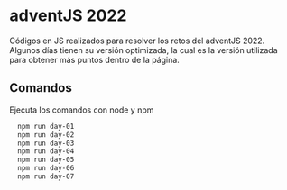 # adventJS 2022 

Códigos en JS realizados para resolver los retos del adventJS 2022.
Algunos días tienen su versión optimizada, la cual es la versión utilizada para obtener más puntos dentro de la página.

## Comandos

Ejecuta los comandos con node y npm

```bash
  npm run day-01
  npm run day-02
  npm run day-03
  npm run day-04
  npm run day-05
  npm run day-06
  npm run day-07
```